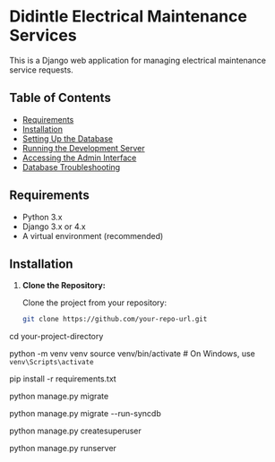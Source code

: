# Didintle Electrical Maintenance Services

This is a Django web application for managing electrical maintenance service requests.

## Table of Contents
- [Requirements](#requirements)
- [Installation](#installation)
- [Setting Up the Database](#setting-up-the-database)
- [Running the Development Server](#running-the-development-server)
- [Accessing the Admin Interface](#accessing-the-admin-interface)
- [Database Troubleshooting](#database-troubleshooting)

## Requirements

- Python 3.x
- Django 3.x or 4.x
- A virtual environment (recommended)

## Installation

1. **Clone the Repository:**

   Clone the project from your repository:

   ```bash
   git clone https://github.com/your-repo-url.git

cd your-project-directory

python -m venv venv
source venv/bin/activate  # On Windows, use `venv\Scripts\activate`

pip install -r requirements.txt

python manage.py migrate

python manage.py migrate --run-syncdb

python manage.py createsuperuser

python manage.py runserver

